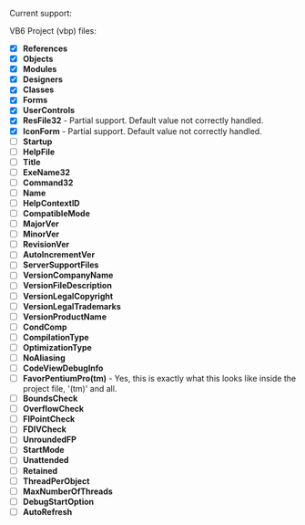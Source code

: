 Current support:

VB6 Project (vbp) files:
- [x] **References**
- [x] **Objects**
- [x] **Modules**
- [x] **Designers**
- [x] **Classes**
- [x] **Forms**
- [x] **UserControls**
- [X] **ResFile32** - Partial support. Default value not correctly handled.
- [X] **IconForm** - Partial support. Default value not correctly handled.
- [ ] **Startup**
- [ ] **HelpFile**
- [ ] **Title**
- [ ] **ExeName32**
- [ ] **Command32**
- [ ] **Name**
- [ ] **HelpContextID**
- [ ] **CompatibleMode**
- [ ] **MajorVer**
- [ ] **MinorVer**
- [ ] **RevisionVer**
- [ ] **AutoIncrementVer**
- [ ] **ServerSupportFiles**
- [ ] **VersionCompanyName**
- [ ] **VersionFileDescription**
- [ ] **VersionLegalCopyright**
- [ ] **VersionLegalTrademarks**
- [ ] **VersionProductName**
- [ ] **CondComp**
- [ ] **CompilationType**
- [ ] **OptimizationType**
- [ ] **NoAliasing**
- [ ] **CodeViewDebugInfo**
- [ ] **FavorPentiumPro(tm)** - Yes, this is exactly what this looks like inside the project file, '(tm)' and all.
- [ ] **BoundsCheck**
- [ ] **OverflowCheck**
- [ ] **FlPointCheck**
- [ ] **FDIVCheck**
- [ ] **UnroundedFP**
- [ ] **StartMode**
- [ ] **Unattended**
- [ ] **Retained**
- [ ] **ThreadPerObject**
- [ ] **MaxNumberOfThreads**
- [ ] **DebugStartOption**
- [ ] **AutoRefresh**
